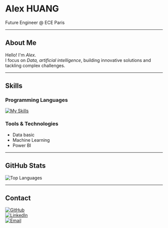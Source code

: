 # Alex HUANG

Future Engineer @ ECE Paris

---

## About Me
Hello! I'm *Alex*.  
I focus on *Data,* *artificial intelligence*, building innovative solutions and tackling complex challenges.  

---

## Skills

### Programming Languages
[![My Skills](https://skillicons.dev/icons?i=java,python,cpp,c,js,react,html,css,php,matlab,linux,vim,git)](https://skillicons.dev)

### Tools & Technologies

- Data basic 
- Machine Learning  
- Power BI

---

## GitHub Stats
![Top Languages](https://github-readme-stats.vercel.app/api/top-langs/?username=Alexhuang03&layout=compact&theme=radical)

---

## Contact
[![GitHub](https://img.shields.io/badge/GitHub-%2312100E.svg?&style=flat-square&logo=github&logoColor=white)](https://github.com/Alexhuang03)  
[![LinkedIn](https://img.shields.io/badge/LinkedIn-%230077B5.svg?&style=flat-square&logo=linkedin&logoColor=white)](https://www.linkedin.com/in/alex-huang-b11844259/)  
[![Email](https://img.shields.io/badge/Email-D14836?style=flat-square&logo=gmail&logoColor=white)](mailto:alexhuang392@gmail.com)

